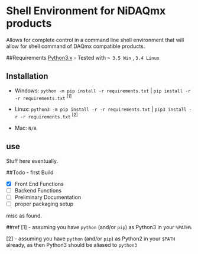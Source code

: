 # Shell Environment for NiDAQmx products

Allows for complete control in a command line
shell environment that will allow for shell 
command of DAQmx compatible products. 
 
##Requirements
[Python3.x][py] - Tested with `> 3.5 Win` , `3.4 Linux`

## Installation
- Windows: `python -m pip install -r requirements.txt` | `pip install -r -r requirements.txt` <sup>[1]</sup>

- Linux: `python3 -m pip install -r -r requirements.txt` | `pip3 install -r -r requirements.txt` <sup>[2]</sup>

- Mac: `N/A`

## use 
Stuff here eventually.

##Todo - first Build
- [x] Front End Functions
- [ ] Backend Functions
- [ ] Preliminary Documentation
- [ ] proper packaging setup

misc as found. 

##ref
[1] - assuming you have `python` (and/or `pip`) as Python3 in your `%PATH%`

[2] - assuming you have `python` (and/or `pip`) as Python2 in your `$PATH` already,
as then Python3 should be aliased to `python3`
    
[py]:https://www.python.org/ "Python main page" 
